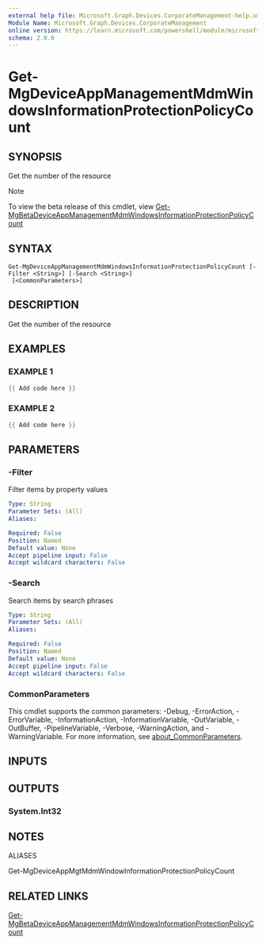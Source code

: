 ```yaml
---
external help file: Microsoft.Graph.Devices.CorporateManagement-help.xml
Module Name: Microsoft.Graph.Devices.CorporateManagement
online version: https://learn.microsoft.com/powershell/module/microsoft.graph.devices.corporatemanagement/get-mgdeviceappmanagementmdmwindowsinformationprotectionpolicycount
schema: 2.0.0
---
```


# Get-MgDeviceAppManagementMdmWindowsInformationProtectionPolicyCount

## SYNOPSIS
Get the number of the resource

> [!NOTE]
> To view the beta release of this cmdlet, view [Get-MgBetaDeviceAppManagementMdmWindowsInformationProtectionPolicyCount](/powershell/module/Microsoft.Graph.Beta.Devices.CorporateManagement/Get-MgBetaDeviceAppManagementMdmWindowsInformationProtectionPolicyCount?view=graph-powershell-beta)

## SYNTAX

```
Get-MgDeviceAppManagementMdmWindowsInformationProtectionPolicyCount [-Filter <String>] [-Search <String>]
 [<CommonParameters>]
```

## DESCRIPTION
Get the number of the resource

## EXAMPLES

### EXAMPLE 1
```powershell
{{ Add code here }}
```

### EXAMPLE 2
```powershell
{{ Add code here }}
```

## PARAMETERS

### -Filter
Filter items by property values

```yaml
Type: String
Parameter Sets: (All)
Aliases:

Required: False
Position: Named
Default value: None
Accept pipeline input: False
Accept wildcard characters: False
```

### -Search
Search items by search phrases

```yaml
Type: String
Parameter Sets: (All)
Aliases:

Required: False
Position: Named
Default value: None
Accept pipeline input: False
Accept wildcard characters: False
```

### CommonParameters
This cmdlet supports the common parameters: -Debug, -ErrorAction, -ErrorVariable, -InformationAction, -InformationVariable, -OutVariable, -OutBuffer, -PipelineVariable, -Verbose, -WarningAction, and -WarningVariable. For more information, see [about_CommonParameters](http://go.microsoft.com/fwlink/?LinkID=113216).

## INPUTS

## OUTPUTS

### System.Int32
## NOTES

ALIASES

Get-MgDeviceAppMgtMdmWindowInformationProtectionPolicyCount

## RELATED LINKS
[Get-MgBetaDeviceAppManagementMdmWindowsInformationProtectionPolicyCount](/powershell/module/Microsoft.Graph.Beta.Devices.CorporateManagement/Get-MgBetaDeviceAppManagementMdmWindowsInformationProtectionPolicyCount?view=graph-powershell-beta)
